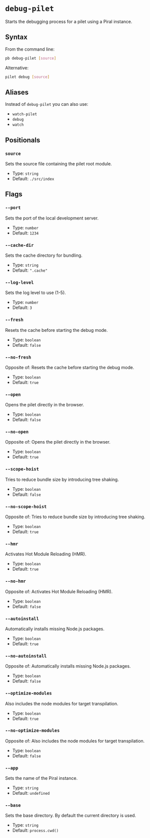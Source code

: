# `debug-pilet`

Starts the debugging process for a pilet using a Piral instance.

## Syntax

From the command line:

```sh
pb debug-pilet [source]
```

Alternative:

```sh
pilet debug [source]
```

## Aliases

Instead of `debug-pilet` you can also use:

- `watch-pilet`
- `debug`
- `watch`

## Positionals

### `source`

Sets the source file containing the pilet root module.

- Type: `string`
- Default: `./src/index`

## Flags

### `--port`

Sets the port of the local development server.

- Type: `number`
- Default: `1234`

### `--cache-dir`

Sets the cache directory for bundling.

- Type: `string`
- Default: `".cache"`

### `--log-level`

Sets the log level to use (1-5).

- Type: `number`
- Default: `3`

### `--fresh`

Resets the cache before starting the debug mode.

- Type: `boolean`
- Default: `false`

### `--no-fresh`

Opposite of:
Resets the cache before starting the debug mode.

- Type: `boolean`
- Default: `true`

### `--open`

Opens the pilet directly in the browser.

- Type: `boolean`
- Default: `false`

### `--no-open`

Opposite of:
Opens the pilet directly in the browser.

- Type: `boolean`
- Default: `true`

### `--scope-hoist`

Tries to reduce bundle size by introducing tree shaking.

- Type: `boolean`
- Default: `false`

### `--no-scope-hoist`

Opposite of:
Tries to reduce bundle size by introducing tree shaking.

- Type: `boolean`
- Default: `true`

### `--hmr`

Activates Hot Module Reloading (HMR).

- Type: `boolean`
- Default: `true`

### `--no-hmr`

Opposite of:
Activates Hot Module Reloading (HMR).

- Type: `boolean`
- Default: `false`

### `--autoinstall`

Automatically installs missing Node.js packages.

- Type: `boolean`
- Default: `true`

### `--no-autoinstall`

Opposite of:
Automatically installs missing Node.js packages.

- Type: `boolean`
- Default: `false`

### `--optimize-modules`

Also includes the node modules for target transpilation.

- Type: `boolean`
- Default: `true`

### `--no-optimize-modules`

Opposite of:
Also includes the node modules for target transpilation.

- Type: `boolean`
- Default: `false`

### `--app`

Sets the name of the Piral instance.

- Type: `string`
- Default: `undefined`

### `--base`

Sets the base directory. By default the current directory is used.

- Type: `string`
- Default: `process.cwd()`
